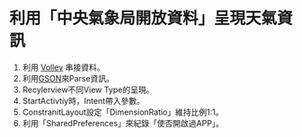 # 利用「中央氣象局開放資料」呈現天氣資訊
  1. 利用 [Volley] 串接資料。
  2. 利用[GSON]來Parse資訊。
  3. Recylerview不同View Type的呈現。
  4. StartActivtiy時，Intent帶入參數。
  5. ConstranitLayout設定「DimensionRatio」維持比例1:1。
  6. 利用「SharedPreferences」來紀錄「使否開啟過APP」。
 
 [Volley]: <https://github.com/google/volley>
 [GSON]: <https://github.com/google/gson>